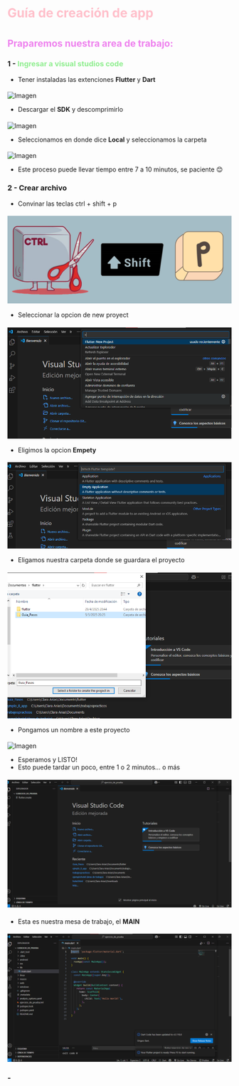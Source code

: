 # <span style="color:pink">Guía de creación de app</span>
#

## <span style="color:violet">Praparemos nuestra area de trabajo:</span> 

### 1 - <span style= "color:lightgreen ">Ingresar a visual studios code</span> 

- Tener instaladas las extenciones **Flutter** y **Dart**
#### 
![Imagen ]()

- Descargar el **SDK** y descomprimirlo
#### 
![Imagen ]()
- Seleccionamos en donde dice **Local** y seleccionamos la carpeta
#### 
![Imagen ]()
- Este proceso puede llevar tiempo entre 7 a 10 minutos, se paciente 😊

### 2 - Crear archivo

*  Convinar las teclas ctrl + shift + p
####
 ![Imagen](https://github.com/JohyArs75/desarrollo_app/blob/d850ef1bc573109e6e0e960bd2cb3dfac1916bad/img/Guia_G2/teclas.png) 

*  Seleccionar la opcion de new proyect
####
 ![Imagen](https://github.com/JohyArs75/desarrollo_app/blob/c5d43245ddac8c4a4d68a9e1765b0591599c297b/img/Guia_G2/new%20proyect.png)

*  Eligimos la opcion **Empety**
####
 ![Imagen ](https://github.com/JohyArs75/desarrollo_app/blob/c5d43245ddac8c4a4d68a9e1765b0591599c297b/img/Guia_G2/empety.png)

* Eligamos nuestra carpeta donde se guardara el proyecto
#### 
![Imagen ](https://github.com/JohyArs75/desarrollo_app/blob/f3816150f2f9f322f1ddb775726400b23771bdf4/img/Guia_G2/select%20carpet.png)

* Pongamos un nombre a este proyecto
#### 
![Imagen ]()

*  Esperamos y LISTO!
* Esto puede tardar un poco, entre 1 o 2 minutos... o más
####
![Imagen ](https://github.com/JohyArs75/desarrollo_app/blob/c5d43245ddac8c4a4d68a9e1765b0591599c297b/img/Guia_G2/cargando.png)
#### 
* Esta es nuestra mesa de trabajo, el **MAIN**
####
![Imagen](https://github.com/JohyArs75/desarrollo_app/blob/3a0888584261c6ea28e2e69d8c79fffe283c96a3/img/Guia_G2/inicio.png)


###  - 




